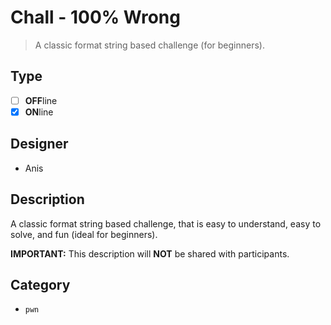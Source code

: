 # Chall - 100% Wrong

> A classic format string based challenge (for beginners).

## Type

- [ ] **OFF**line
- [X] **ON**line

## Designer

- Anis

## Description

A classic format string based challenge, that is easy to understand, easy to solve, and fun (ideal for beginners).

**IMPORTANT:** This description will **NOT** be shared with participants.

## Category

- `pwn`